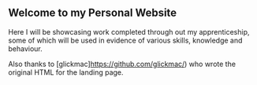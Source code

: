## Welcome to my Personal Website

Here I will be showcasing work completed through out my apprenticeship, some of which will be used in evidence of various skills, knowledge and behaviour.




Also thanks to [glickmac]https://github.com/glickmac/) who wrote the original HTML for the landing page.

